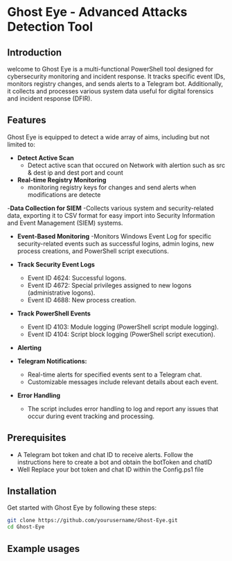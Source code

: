 # Ghost Eye - Advanced Attacks Detection Tool

## Introduction

welcome to Ghost Eye is a multi-functional PowerShell tool designed for cybersecurity monitoring and incident response. It tracks specific event IDs, monitors registry changes, and sends alerts to a Telegram bot. Additionally, it collects and processes various system data useful for digital forensics and incident response (DFIR).

## Features
 Ghost Eye is equipped to detect a wide array of aims, including but not limited to:
 
- **Detect Active Scan**
   - Detect active scan that occured on Network with alertion such as src & dest ip and dest port and  count
- **Real-time Registry Monitoring**
  - monitoring registry keys for changes and send alerts when modifications are detecte
  
-**Data Collection for SIEM**
   -Collects various system and security-related data, exporting it to CSV format for easy import into Security Information and Event Management (SIEM) systems.
- **Event-Based Monitoring**
   -Monitors Windows Event Log for specific security-related events such as successful logins, admin logins, new process creations, and PowerShell script executions.
- **Track Security Event Logs**
   - Event ID 4624: Successful logons.
   - Event ID 4672: Special privileges assigned to new logons (administrative logons).
   - Event ID 4688: New process creation.
     
- **Track PowerShell Events**
   - Event ID 4103: Module logging (PowerShell script module logging).
   - Event ID 4104: Script block logging (PowerShell script execution).
     
- **Alerting**
 - **Telegram Notifications:**
   - Real-time alerts for specified events sent to a Telegram chat.
   - Customizable messages include relevant details about each event.
   
- **Error Handling**
  - The script includes error handling to log and report any issues that occur during event tracking and processing.

## Prerequisites
- A Telegram bot token and chat ID to receive alerts. Follow the instructions here to create a bot and obtain the botToken and chatID
- Well Replace your bot token and chat ID within the Config.ps1 file

## Installation
Get started with Ghost Eye by following these steps:
```sh
git clone https://github.com/yourusername/Ghost-Eye.git
cd Ghost-Eye
```
## Example usages
  ```sh

   

